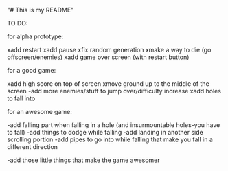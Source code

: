 "# This is my README" 

TO DO:

for alpha prototype:

xadd restart
xadd pause
xfix random generation
xmake a way to die (go offscreen/enemies)
xadd game over screen (with restart button)

for a good game:

xadd high score on top of screen
xmove ground up to the middle of the screen
-add more enemies/stuff to jump over/difficulty increase
xadd holes to fall into

for an awesome game:

-add falling part when falling in a hole (and insurmountable holes-you have to fall)
-add things to dodge while falling
-add landing in another side scrolling portion
-add pipes to go into while falling that make you fall in a different direction

-add those little things that make the game awesomer